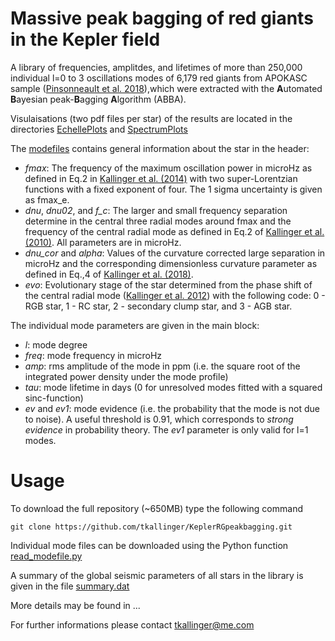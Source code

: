 # Massive peak bagging of red giants in the Kepler field

A library of frequencies, amplitdes, and lifetimes of more than 250,000 individual l=0 to 3 oscillations modes of 6,179 red giants from APOKASC sample ([Pinsonneault et al. 2018](https://ui.adsabs.harvard.edu/abs/2018ApJS..239...32P/abstract)),which were extracted with the **A**utomated **B**ayesian peak-**B**agging **A**lgorithm (ABBA).

Visulaisations (two pdf files per star) of the results are located in the directories [EchellePlots](https://github.com/tkallinger/KeplerRGpeakbagging/tree/master/EchellePlots) and [SpectrumPlots](https://github.com/tkallinger/KeplerRGpeakbagging/tree/master/SpectrumPlots)

The [modefiles](https://github.com/tkallinger/KeplerRGpeakbagging/tree/master/ModeFiles) contains general information about the star in the header:
- *fmax*: The frequency of the maximum oscillation power in microHz as defined in Eq.2 in [Kallinger et al. (2014)](https://ui.adsabs.harvard.edu/abs/2014A%26A...570A..41K/abstract) with two super-Lorentzian functions with a fixed exponent of four. The 1 sigma uncertainty is given as fmax_e.
- *dnu*, *dnu02*, and *f_c*: The larger and small frequency separation determine in the central three radial modes around fmax and the frequency of the central radial mode as defined in Eq.2 of [Kallinger et al. (2010)](https://ui.adsabs.harvard.edu/abs/2010A%26A...509A..77K/abstract). All parameters are in microHz.
- *dnu_cor* and *alpha*: Values of the curvature corrected large separation in microHz and the corresponding dimensionless curvature parameter as defined in Eq.,4 of [Kallinger et al. (2018)](https://ui.adsabs.harvard.edu/abs/2018A%26A...616A.104K/abstract).
- *evo*: Evolutionary stage of the star determined from the phase shift of the central radial mode ([Kallinger et al. 2012](https://ui.adsabs.harvard.edu/abs/2012A%26A...541A..51K/abstract)) with the following code: 0 - RGB star, 1 - RC star, 2 - secondary clump star, and 3 - AGB star.

The individual mode parameters are given in the main block:
- *l*: mode degree
- *freq*: mode frequency in microHz
- *amp*: rms amplitude of the mode in ppm (i.e. the square root of the integrated power density under the mode profile)
- *tau*: mode lifetime in days (0 for unresolved modes fitted with a squared sinc-function)
- *ev* and *ev1*: mode evidence (i.e. the probability that the mode is not due to noise). A useful threshold is 0.91, which corresponds to *strong evidence* in probability theory. The *ev1* parameter is only valid for l=1 modes. 

# Usage
To download the full repository (~650MB) type the following command 
```
git clone https://github.com/tkallinger/KeplerRGpeakbagging.git
```
Individual mode files can be downloaded using the Python function [read_modefile.py](https://github.com/tkallinger/KeplerRGpeakbagging/blob/master/read_modefile.py)

A summary of the global seismic parameters of all stars in the library is given in the file [summary.dat](https://github.com/tkallinger/KeplerRGpeakbagging/blob/master/summary.dat)

More details may be found in ...

For further informations please contact tkallinger@me.com
